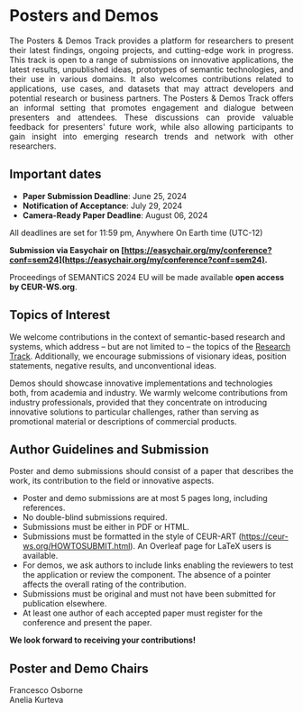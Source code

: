 # Posters and Demos
<p  style="text-align: justify !important;">
The Posters & Demos Track provides a platform for researchers to present their latest findings, ongoing projects, and cutting-edge work in progress. This track is open to a range of submissions on innovative applications, the latest results, unpublished ideas, prototypes of semantic technologies, and their use in various domains. It also welcomes contributions related to applications, use cases, and datasets that may attract developers and potential research or business partners. The Posters & Demos Track offers an informal setting that promotes engagement and dialogue between presenters and attendees. These discussions can provide valuable feedback for presenters' future work, while also allowing participants to gain insight into emerging research trends and network with other researchers.

## Important dates
* **Paper Submission Deadline**: June 25, 2024
* **Notification of Acceptance**: July 29, 2024
* **Camera-Ready Paper Deadline**: August 06, 2024

All deadlines are set for 11:59 pm, Anywhere On Earth time (UTC-12)

__Submission via Easychair on [https://easychair.org/my/conference?conf=sem24](https://easychair.org/my/conference?conf=sem24).__

Proceedings of SEMANTiCS 2024 EU will be made available __open access by CEUR-WS.org__.


## Topics of Interest
We welcome contributions in the context of semantic-based research and systems, which address – but are not limited to – 
the topics of the [Research Track](https://2024-eu.semantics.cc/page/cfp_rev_rep). 
Additionally, we encourage submissions of visionary ideas, position statements, negative results, and unconventional ideas.

Demos should showcase innovative implementations and technologies both, from academia and industry. We warmly welcome contributions from industry professionals, provided that they concentrate on introducing innovative solutions to particular challenges, rather than serving as promotional material or descriptions of commercial products.


## Author Guidelines and Submission
<p  style="text-align: justify !important;">
Poster and demo submissions should consist of a paper that describes the work, its contribution to the field or innovative aspects.

* Poster and demo submissions are at most 5 pages long, including references.
* No double-blind submissions required.
* Submissions must be either in PDF or HTML.
* Submissions must be formatted in the style of CEUR-ART (https://ceur-ws.org/HOWTOSUBMIT.html). An Overleaf page for LaTeX users is available.
* For demos, we ask authors to include links enabling the reviewers to test the application or review the component. The absence of a pointer affects the overall rating of the contribution.
* Submissions must be original and must not have been submitted for publication elsewhere.
* At least one author of each accepted paper must register for the conference and present the paper.


__We look forward to receiving your contributions!__

## Poster and Demo Chairs
Francesco Osborne <br />
Anelia Kurteva <br />

